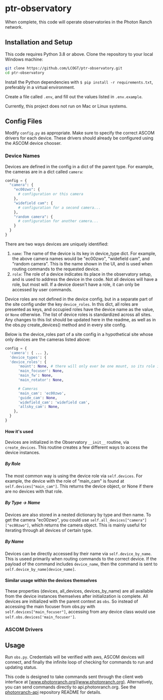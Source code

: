 # ptr-observatory

When complete, this code will operate observatories in the Photon Ranch network.

## Installation and Setup

This code requires Python 3.8 or above. Clone the repository to your local Windows machine:

```bash
git clone https://github.com/LCOGT/ptr-observatory.git
cd ptr-observatory
```

Install the Python dependencies with `$ pip install -r requirements.txt`, preferably in a virtual environment.

Create a file called `.env`, and fill out the values listed in `.env.example`.

Currently, this project does not run on Mac or Linux systems.

## Config Files

Modify `config.py` as appropriate. Make sure to specify the correct ASCOM drivers for each device.
These drivers should already be configured using the ASCOM device chooser.

### Device Names

Devices are defined in the config in a dict of the parent type. For example, the cameras are in a dict called `camera`:

```python
config = {
  "camera": {
    "ec00zwo": {
      # configuration or this camera
    },
    "widefield cam": {
      # configuration for a second camera...
    },
    "random camera": {
      # configuration for another camera...
    }
  }
}
```

There are two ways devices are uniquely identified:

1. `name`: The name of the device is its key in device_type dict. For example, the above camera names would be
   "ec00zwo", "widefield cam", and "random camera". This is the name shown in the UI, and is used when routing commands
   to the requested device.
2. `role`: The role of a device indicates its place in the observatory setup, and is used to address the device in the
   code. Not all devices will have a role, but most will. If a device doesn't have a role, it can only be accessed by
   user commands.

Device roles are not defined in the device config, but in a separate part of the site config under the key `device_roles`.
In this dict, all roles are presented as keys, and occupied roles have the device name as the value, or `None` otherwise.
The list of device roles is standardized across all sites. Any changes to this list should be updated here in the readme,
as well as in the obs.py create_devices() method and in every site config.

Below is the device_roles part of a site config in a hypothetical site whose only devices are the cameras listed above:

```python
config = {
  'camera': { ... },
  'device_types': {
  'device_roles': {
      'mount': None, # there will only ever be one mount, so its role is simply "mount"
      'main_focuser': None,
      'main_fw': None,
      'main_rotator': None,

      # Cameras
      'main_cam': 'ec00zwo',
      'guide_cam': None,
      'widefield_cam': 'widefield cam',
      'allsky_cam': None,
    },
  }
}
```

#### How it's used

Devices are initialized in the Observatory `__init__` routine, via `create_devices`. This routine creates a few
different ways to access the device instances.

##### By Role

The most common way is using the device role via `self.devices`. For example, the device with the role of "main_cam"
is found at `self.devices["main_cam"]`. This returns the device object, or None if there are no devices with that role.

##### By Type -> Name

Devices are also stored in a nested dictionary by type and then name. To get the camera "ec00zwo", you could use
`self.all_devices["camera"]["ec00zwo"]`, which returns the camera object. This is mainly useful for iterating through
all devices of certain type.

##### By Name

Devices can be directly accessed by their name via `self.device_by_name`. This is useed primarily when routing commands
to the correct device. If the payload of the command includes `device_name`, then the command is sent to
`self.device_by_name[device_name]`.

#### Similar usage within the devices themselves

These properties (devices, all_devices, devices_by_name) are all available from the device instances themselves after
initialization is complete. All devices are initialized with the parent context as `obs`. So instead of accessing the
main focuser from obs.py with `self.devices["main_focuser"]`, accessing from any device class would use
`self.obs.devices['main_focuser']`.

### ASCOM Drivers

## Usage

Run `obs.py`. Credentials will be verified with aws, ASCOM devices will connect, and finally the infinite loop of checking for commands to run and updating status.

This code is designed to take commands sent through the client web interface at [www.photonranch.org](www.photonranch.org). Alternatively, you can send commands directly to api.photonranch.org. See the [photonranch-api](https://github.com/LCOGT/photonranch-api) repository README for details.
